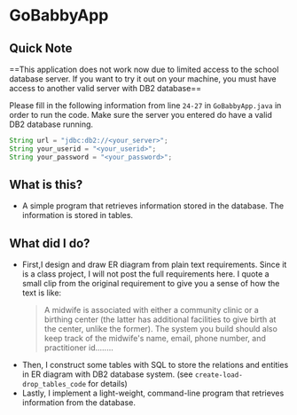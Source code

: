 # GoBabbyApp

## Quick Note

==This application does not work now due to limited access to the school database server. If you want to try it out on your machine, you must have access to another valid server with DB2 database==

Please fill in the following information from line `24-27` in `GoBabbyApp.java` in order to run the code. Make sure the server you entered do have a valid DB2 database running.

```java
String url = "jdbc:db2://<your_server>";
String your_userid = "<your_userid>";
String your_password = "<your_password>";
```



## What is this?

- A simple program that retrieves information stored in the database. The information is stored in tables.



## What did I do?

- First,I design and draw ER diagram from plain text requirements. Since it is a class project, I will not post the full requirements here. I quote a small clip from the original requirement to give you a sense of how the text is like: 
  > A midwife is associated with either a community clinic or a birthing center (the latter has additional facilities to give
  birth at the center, unlike the former). The system you build should also keep track of the midwife's name, email,
  phone number, and practitioner id........
- Then, I construct some tables with SQL to store the relations and entities in ER diagram with DB2 database system. (see `create-load-drop_tables_code` for details)
- Lastly, I implement a light-weight, command-line program that retrieves information from the database.
